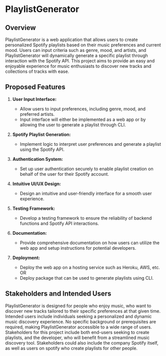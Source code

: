 # PlaylistGenerator

## Overview
PlaylistGenerator is a web application that allows users to create personalized Spotify playlists based on their music preferences and current mood. Users can input criteria such as genre, mood, and artists, and PlaylistGenerator will dynamically generate a specific playlist through interaction with the Spotify API. This project aims to provide an easy and enjoyable experience for music enthusiasts to discover new tracks and collections of tracks with ease.

## Proposed Features
1. **User Input Interface:**
   - Allow users to input preferences, including genre, mood, and preferred artists.
    - Input interface will either be implemented as a web app or by allowing the user to generate a playlist through CLI.

2. **Spotify Playlist Generation:**
   - Implement logic to interpret user preferences and generate a playlist using the Spotify API.

3. **Authentication System:**
   - Set up user authentication securely to enable playlist creation on behalf of the user for their Spotify account.

4. **Intuitive UI/UX Design:**
   - Design an intuitive and user-friendly interface for a smooth user experience.

5. **Testing Framework:**
   - Develop a testing framework to ensure the reliability of backend functions and Spotify API interactions.

6. **Documentation:**
   - Provide comprehensive documentation on how users can utilize the web app and setup instructions for potential developers.

7. **Deployment:**
   - Deploy the web app on a hosting service such as Heroku, AWS, etc. OR
   - Deploy package that can be used to generate playlists using CLI.

## Stakeholders and Intended Users
PlaylistGenerator is designed for people who enjoy music, who want to discover new tracks tailored to their specific preferences at that given time. Intended users include individuals seeking a personalized and dynamic music discovery experience. No specific background or prerequisites are required, making PlaylistGenerator accessible to a wide range of users. Stakeholders for this project include both end-users seeking to create playlists, and the developer, who will benefit from a streamlined music discovery tool. Stakeholders could also include the company Spotify itself, as well as users on spotify who create playlists for other people.
